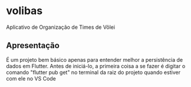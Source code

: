 # volibas

Aplicativo de Organização de Times de Vôlei

## Apresentação

É um projeto bem básico apenas para entender melhor a persistência de dados em Flutter.
Antes de iniciá-lo, a primeira coisa a se fazer é digitar o comando "flutter pub get" no terminal da raiz do projeto quando estiver com ele no VS Code

